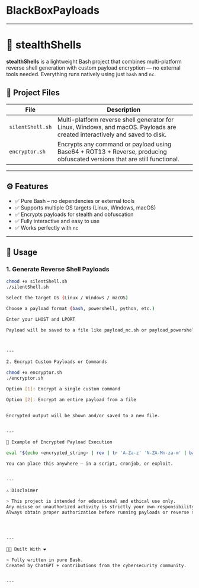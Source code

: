 # BlackBoxPayloads

---

# 🐚 stealthShells

**stealthShells** is a lightweight Bash project that combines multi-platform reverse shell generation with custom payload encryption — no external tools needed. Everything runs natively using just `bash` and `nc`.

## 📁 Project Files

| File              | Description |
|------------------|-------------|
| `silentShell.sh` | Multi-platform reverse shell generator for Linux, Windows, and macOS. Payloads are created interactively and saved to disk. |
| `encryptor.sh`   | Encrypts any command or payload using Base64 + ROT13 + Reverse, producing obfuscated versions that are still functional. |

---

## ⚙️ Features

- ✅ Pure Bash – no dependencies or external tools
- ✅ Supports multiple OS targets (Linux, Windows, macOS)
- ✅ Encrypts payloads for stealth and obfuscation
- ✅ Fully interactive and easy to use
- ✅ Works perfectly with `nc`

---

## 🚀 Usage

### 1. Generate Reverse Shell Payloads

```bash
chmod +x silentShell.sh
./silentShell.sh

Select the target OS (Linux / Windows / macOS)

Choose a payload format (bash, powershell, python, etc.)

Enter your LHOST and LPORT

Payload will be saved to a file like payload_nc.sh or payload_powershell.bat



---

2. Encrypt Custom Payloads or Commands

chmod +x encryptor.sh
./encryptor.sh

Option [1]: Encrypt a single custom command

Option [2]: Encrypt an entire payload from a file


Encrypted output will be shown and/or saved to a new file.


---

🔐 Example of Encrypted Payload Execution

eval "$(echo <encrypted_string> | rev | tr 'A-Za-z' 'N-ZA-Mn-za-m' | base64 -d)"

You can place this anywhere — in a script, cronjob, or exploit.


---

⚠️ Disclaimer

> This project is intended for educational and ethical use only.
Any misuse or unauthorized activity is strictly your own responsibility.
Always obtain proper authorization before running payloads or reverse shells on any system.




---

👨‍💻 Built With ❤️

> Fully written in pure Bash.
Created by ChatGPT + contributions from the cybersecurity community.


---





